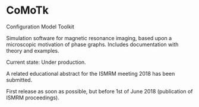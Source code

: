 # CoMoTk
Configuration Model Toolkit

Simulation software for magnetic resonance imaging, 
based upon a microscopic motivation of phase graphs.
Includes documentation with theory and examples.

Current state: Under production.

A related educational abstract for the ISMRM meeting 2018 has been submitted.

First release as soon as possible, but before 1st of June 2018 (publication of ISMRM proceedings).
